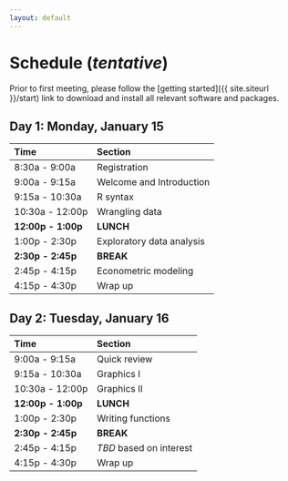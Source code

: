 ```yaml
---
layout: default
---
```


# Schedule (*tentative*)

Prior to first meeting, please follow the [getting
started]({{ site.siteurl }}/start) link to download and install
all relevant software and packages.

## Day 1: Monday, January 15

|Time|Section|  
|:---|:------|  
|8:30a - 9:00a|Registration|  
|9:00a - 9:15a|Welcome and Introduction|  
|9:15a - 10:30a|R syntax|  
|10:30a - 12:00p|Wrangling data|  
|**12:00p - 1:00p**|**LUNCH**|  
|1:00p - 2:30p|Exploratory data analysis|  
|**2:30p - 2:45p**|**BREAK**|  
|2:45p - 4:15p|Econometric modeling|  
|4:15p - 4:30p|Wrap up|  

## Day 2: Tuesday, January 16

|Time|Section|  
|:---|:------|  
|9:00a - 9:15a|Quick review|  
|9:15a - 10:30a|Graphics I|  
|10:30a - 12:00p|Graphics II|  
|**12:00p - 1:00p**|**LUNCH**|  
|1:00p - 2:30p|Writing functions|  
|**2:30p - 2:45p**|**BREAK**|  
|2:45p - 4:15p|*TBD* based on interest|  
|4:15p - 4:30p|Wrap up|  

